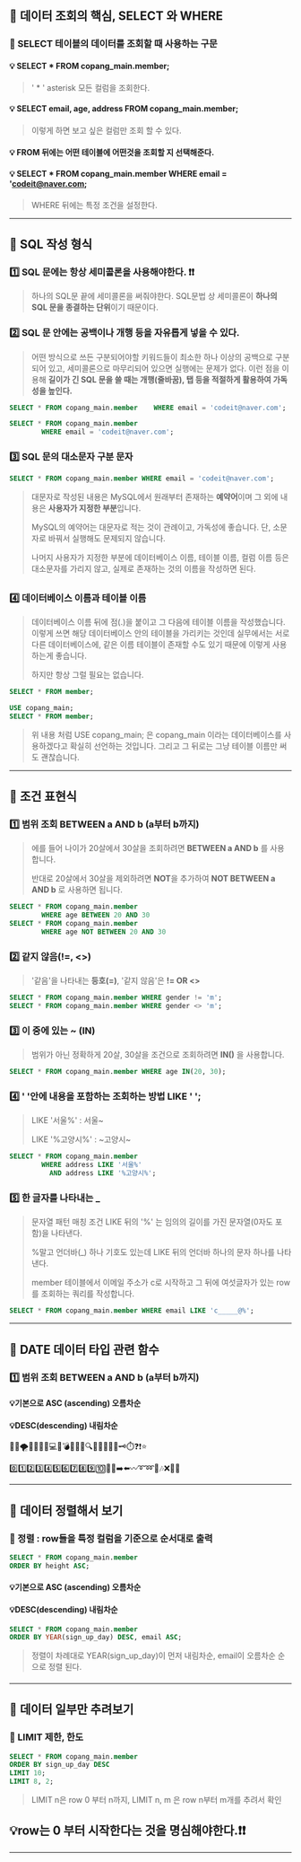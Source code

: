 ## 📌 데이터 조회의 핵심, SELECT 와 WHERE

### 🔎 SELECT 테이블의 데이터를 조회할 때 사용하는 구문

#### 💡 SELECT * FROM copang_main.member;

> ' * ' asterisk 모든 컬럼을 조회한다.

#### 💡 SELECT email, age, address FROM copang_main.member;

> 이렇게 하면 보고 싶은 컬럼만 조회 할 수 있다.

#### 💡 FROM 뒤에는 어떤 테이블에 어떤것을 조회할 지 선택해준다.

#### 💡 SELECT * FROM copang_main.member WHERE email = 'codeit@naver.com;

> WHERE 뒤에는 특정 조건을 설정한다.



-----



## 📌 SQL 작성 형식

### 1️⃣  SQL 문에는 항상 세미콜론을 사용해야한다. ❗❗

> 하나의 SQL문 끝에 세미콜론을 써줘야한다. SQL문법 상 세미콜론이 **하나의 SQL 문을 종결하는 단위**이기 때문이다.



### 2️⃣ SQL 문 안에는 공백이나 개행 등을 자유롭게 넣을 수 있다.

> 어떤 방식으로 쓰든 구분되어야할 키워드들이 최소한 하나 이상의 공백으로 구분되어 있고, 세미콜론으로 마무리되어 있으면 실행에는 문제가 없다. 이런 점을 이용해 **길이가 긴 SQL 문을 쓸 때는 개행(줄바꿈), 탭 등을 적절하게 활용하여 가독성을 높인다.**

```sql
SELECT * FROM copang_main.member	WHERE email = 'codeit@naver.com';

SELECT * FROM copang_main.member
		WHERE email = 'codeit@naver.com';
```



### 3️⃣ SQL 문의 대소문자 구분 문자

```sql
SELECT * FROM copang_main.member WHERE email = 'codeit@naver.com';

```

> 대문자로 작성된 내용은 MySQL에서 원래부터 존재하는 **예약어**이며 그 외에 내용은 **사용자가 지정한 부분**입니다.
>
> MySQL의 예약어는 대문자로 적는 것이 관례이고, 가독성에 좋습니다. 단, 소문자로 바꿔서 실행해도 문제되지 않습니다.
>
> 나머지 사용자가 지정한 부분에 데이터베이스 이름, 테이블 이름, 컬럼 이름 등은 대소문자를 가리지 않고, 실제로 존재하는 것의 이름을 작성하면 된다.

## 

### 4️⃣ 데이터베이스 이름과 테이블 이름

> 데이터베이스 이름 뒤에 점(.)을 붙이고 그 다음에 테이블 이름을 작성했습니다. 이렇게 쓰면 해당 데이터베이스 안의 테이블을 가리키는 것인데 실무에서는 서로 다른 데이터베이스에, 같은 이름 테이블이 존재할 수도 있기 때문에 이렇게 사용하는게 좋습니다.
>
> 하지만 항상 그럴 필요는 없습니다.

```sql
SELECT * FROM member;

USE copang_main;
SELECT * FROM member;
```

> 위 내용 처럼 USE copang_main; 은 copang_main 이라는 데이터베이스를 사용하겠다고 확실히 선언하는 것입니다. 그리고 그 뒤로는 그냥 테이블 이름만 써도 괜찮습니다.



-----



## 📌 조건 표현식

### 1️⃣ 범위 조회 BETWEEN a AND b (a부터 b까지)

> 에를 들어 나이가 20살에서 30살을 조회하려면 **BETWEEN a AND b** 를 사용합니다.
>
> 반대로 20살에서 30살을 제외하려면 **NOT**을 추가하여 **NOT BETWEEN a AND b** 로 사용하면 됩니다.

```sql
SELECT * FROM copang_main.member
        WHERE age BETWEEN 20 AND 30
SELECT * FROM copang_main.member
        WHERE age NOT BETWEEN 20 AND 30
```



### 2️⃣ 같지 않음(!=, <>)

> '같음'을 나타내는 **등호(=)**, '같지 않음'은 **!= OR <>**

```sql
SELECT * FROM copang_main.member WHERE gender != 'm';
SELECT * FROM copang_main.member WHERE gender <> 'm';
```



### 3️⃣ 이 중에 있는 ~ (IN)

> 범위가 아닌 정확하게 20살, 30살을 조건으로 조회하려면 **IN()** 을 사용합니다.

```sql
SELECT * FROM copang_main.member WHERE age IN(20, 30);
```

#### 

### 4️⃣ ' '안에 내용을 포함하는 조회하는 방법 LIKE ' ';

> LIKE '서울%' : 서울~ 
>
> LIKE '%고양시%' : ~고양시~ 

```sql
SELECT * FROM copang_main.member 
        WHERE address LIKE '서울%'
          AND address LIKE '%고양시%';
```

#### 

### 5️⃣ 한 글자를 나타내는 _

> 문자열 패턴 매칭 조건 LIKE 뒤의 '%' 는 임의의 길이를 가진 문자열(0자도 포함)을 나타낸다.
>
> %말고 언더바(_) 하나 기호도 있는데 LIKE 뒤의 언더바 하나의 문자 하나를 나타낸다.
>
> member 테이블에서 이메일 주소가 c로 시작하고 그 뒤에 여섯글자가 있는 row를 조회하는 쿼리를 작성합니다.

```sql
SELECT * FROM copang_main.member WHERE email LIKE 'c_____@%';
```



----



## 📌 DATE 데이터 타입 관련 함수

### 1️⃣ 범위 조회 BETWEEN a AND b (a부터 b까지)

#### 💡기본으로 **ASC** (ascending) 오름차순 

#### 💡**DESC**(descending) 내림차순









🌵🔥🌪️🌹🌻🍀🌱💻💡💣💊🎈🧷🔍🔎📌📍🎁🔑🗝️⏱️❓❗⭐

0️⃣1️⃣2️⃣3️⃣4️⃣5️⃣6️⃣7️⃣8️⃣9️⃣🔟🔼🔽➡️⬅️〰️➰➿🎵🎶❌🚫💢









---



## 📌 데이터 정렬해서 보기

### 🔎 정렬  : row들을 특정 컬럼을 기준으로 순서대로 출력



```sql
SELECT * FROM copang_main.member
ORDER BY height ASC;
```

#### 💡기본으로 **ASC** (ascending) 오름차순 

#### 💡**DESC**(descending) 내림차순



```sql
SELECT * FROM copang_main.member
ORDER BY YEAR(sign_up_day) DESC, email ASC;
```

> 정렬이 차례대로 YEAR(sign_up_day)이 먼저 내림차순, email이 오름차순 순으로 정렬 된다.

#### 

-----



## 📌 데이터 일부만 추려보기

### 🔎 LIMIT  제한, 한도

```sql
SELECT * FROM copang_main.member
ORDER BY sign_up_day DESC
LIMIT 10;
LIMIT 8, 2;
```

> LIMIT n은 row 0 부터 n까지, LIMIT n, m 은 row n부터 m개를 추려서 확인

## 💡row는 0 부터 시작한다는 것을 명심해야한다.❗❗



---

